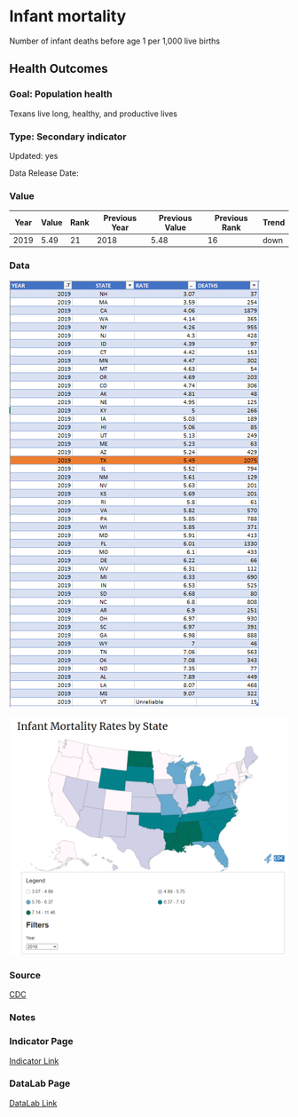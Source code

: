 # Infant mortality


Number of infant deaths before age 1 per 1,000 live births

## Health Outcomes

### Goal: Population health

Texans live long, healthy, and productive lives

### Type: Secondary indicator

Updated: yes

Data Release Date: 


### Value

| Year        |  Value      | Rank        | Previous Year | Previous Value | Previous Rank | Trend | 
| ----------- | ----------- | ----------- | ----------- | ----------- | ----------- | -----------|
|    2019     |  5.49          |  21         |    2018     |   5.48      | 16       |  down       | 

### Data

![data](./data_infant.PNG)

![map](./map_infant.PNG)

### Source

[CDC](https://www.cdc.gov/nchs/pressroom/sosmap/infant_mortality_rates/infant_mortality.htm)

### Notes

### Indicator Page

[Indicator Link](https://indicators.texas2036.org/indicator/53)

### DataLab Page

[DataLab Link](https://datalab.texas2036.org/licjbig/infant-mortality-by-cause-us-state-2003-2012-source-nvss?accesskey=erqxwie)
